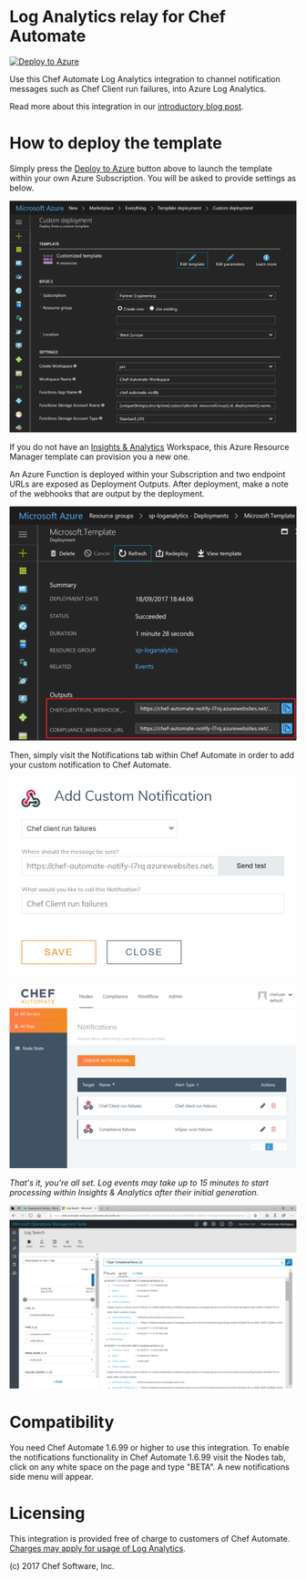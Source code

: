 # Log Analytics relay for Chef Automate

[![Deploy to Azure](https://portal.azure.com/#create/Microsoft.Template/uri/https%3A%2F%2Fraw.githubusercontent.com%2Fchef-partners%2Flog-analytics-relay%2Fmaster%2Fazuredeploy.json)](https://azuredeploy.net/)

Use this Chef Automate Log Analytics integration to channel notification messages such as Chef Client run failures, into Azure Log Analytics.

Read more about this integration in our [introductory blog post](https://blogs.chef.io/tbc).

# How to deploy the template

Simply press the [Deploy to Azure](https://azuredeploy.net/) button above to launch the template within your own Azure Subscription.  You will be asked to provide settings as below.

![Template Parameters](images/template_parameters.png)

If you do not have an [Insights & Analytics](https://azure.microsoft.com/en-us/services/insight-analytics/) Workspace, this Azure Resource Manager template can provision you a new one.

An Azure Function is deployed within your Subscription and two endpoint URLs are exposed as Deployment Outputs.  After deployment, make a note of the webhooks that are output by the deployment.

![Deployment Outputs](images/deployment_outputs.png)

Then, simply visit the Notifications tab within Chef Automate in order to add your custom notification to Chef Automate.

![Notifications view](images/notifications0.png)

![Add Custom Notification](images/notifications1.png)

*That's it, you're all set.  Log events may take up to 15 minutes to start processing within Insights & Analytics after their initial generation.*

![Screenshot](images/loganalytics0.png)

# Compatibility

You need Chef Automate 1.6.99 or higher to use this integration.  To enable the notifications functionality in Chef Automate 1.6.99 visit the Nodes tab, click on any white space on the page and type "BETA".  A new notifications side menu will appear.

# Licensing

This integration is provided free of charge to customers of Chef Automate. [Charges may apply for usage of Log Analytics](https://azure.microsoft.com/en-us/pricing/details/insight-analytics/).

(c) 2017 Chef Software, Inc.
